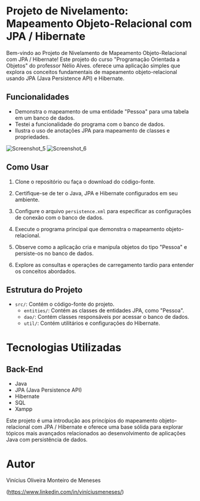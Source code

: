  # Projeto de Nivelamento: Mapeamento Objeto-Relacional com JPA / Hibernate

Bem-vindo ao Projeto de Nivelamento de Mapeamento Objeto-Relacional com JPA / Hibernate! Este projeto do curso "Programação Orientada a Objetos" do professor Nélio Alves. oferece uma aplicação simples que explora os conceitos fundamentais de mapeamento objeto-relacional usando JPA (Java Persistence API) e Hibernate.

## Funcionalidades


- Demonstra o mapeamento de uma entidade "Pessoa" para uma tabela em um banco de dados.
- Testei a funcionalidade do programa com o banco de dados.
- Ilustra o uso de anotações JPA para mapeamento de classes e propriedades.

![Screenshot_5](https://github.com/vinimeneses/test-JPA/assets/142733323/013498f3-5929-47e1-a2a5-5974a2a1eea4)
![Screenshot_6](https://github.com/vinimeneses/test-JPA/assets/142733323/33b6e857-f648-4b4f-b74b-db84217e1928)


## Como Usar

1. Clone o repositório ou faça o download do código-fonte.

2. Certifique-se de ter o Java, JPA e Hibernate configurados em seu ambiente.

3. Configure o arquivo `persistence.xml` para especificar as configurações de conexão com o banco de dados.

4. Execute o programa principal que demonstra o mapeamento objeto-relacional.

5. Observe como a aplicação cria e manipula objetos do tipo "Pessoa" e persiste-os no banco de dados.

6. Explore as consultas e operações de carregamento tardio para entender os conceitos abordados.

## Estrutura do Projeto

- `src/`: Contém o código-fonte do projeto.
  - `entities/`: Contém as classes de entidades JPA, como "Pessoa".
  - `dao/`: Contém classes responsáveis por acessar o banco de dados.
  - `util/`: Contém utilitários e configurações do Hibernate.

# Tecnologias Utilizadas

## Back-End

- Java
- JPA (Java Persistence API)
- Hibernate
- SQL
- Xampp

Este projeto é uma introdução aos princípios do mapeamento objeto-relacional com JPA / Hibernate e oferece uma base sólida para explorar tópicos mais avançados relacionados ao desenvolvimento de aplicações Java com persistência de dados.


# Autor

Vinícius Oliveira Monteiro de Meneses

(https://www.linkedin.com/in/viníciusmeneses/)
